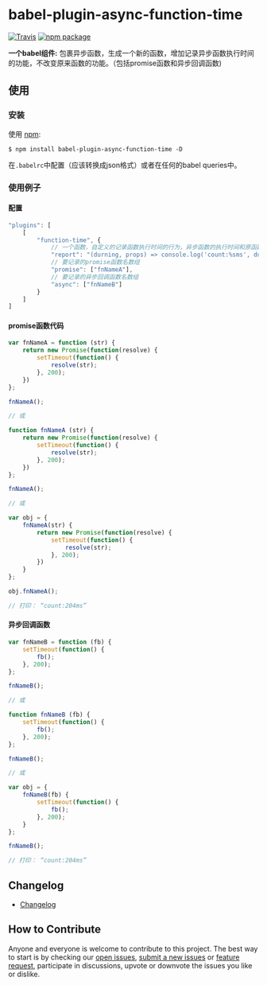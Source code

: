 # babel-plugin-async-function-time
[![Travis][build-badge]][build] [![npm package][npm-badge]][npm]

**一个babel组件:** 包裹异步函数，生成一个新的函数，增加记录异步函数执行时间的功能，不改变原来函数的功能。（包括promise函数和异步回调函数)


## 使用

### 安装

使用 [npm](https://www.npmjs.com/):

	$ npm install babel-plugin-async-function-time -D

在`.babelrc`中配置（应该转换成json格式）或者在任何的babel queries中。

### 使用例子

#### 配置
```javascript
"plugins": [
    [
        "function-time", {
            // 一个函数，自定义的记录函数执行时间的行为，异步函数的执行时间和原函数参数作为函数的参数
            "report": "(durning, props) => console.log('count:%sms', durning)",
            // 要记录的promise函数名数组
            "promise": ["fnNameA"],
            // 要记录的异步回调函数名数组
            "async": ["fnNameB"]
        }
    ]
]

```




#### promise函数代码
```javascript
var fnNameA = function (str) {
    return new Promise(function(resolve) {
        setTimeout(function() {
            resolve(str);
        }, 200);
    })
};

fnNameA();

// 或

function fnNameA (str) {
    return new Promise(function(resolve) {
        setTimeout(function() {
            resolve(str);
        }, 200);
    })
};

fnNameA();

// 或

var obj = {
    fnNameA(str) {
        return new Promise(function(resolve) {
            setTimeout(function() {
                resolve(str);
            }, 200);
        })
    }
};

obj.fnNameA();

// 打印： “count:204ms”

```

#### 异步回调函数
```javascript
var fnNameB = function (fb) {
    setTimeout(function() {
        fb();
    }, 200);
};

fnNameB();

// 或

function fnNameB (fb) {
    setTimeout(function() {
        fb();
    }, 200);
};

fnNameB();

// 或

var obj = {
    fnNameB(fb) {
        setTimeout(function() {
            fb();
        }, 200);
    }
};

fnNameB();

// 打印： “count:204ms”

```


## Changelog
* [Changelog](CHANGELOG.md)

## How to Contribute

Anyone and everyone is welcome to contribute to this project. The best way to
start is by checking our [open issues](https://github.com/lanjingling0510/babel-plugin-async-function-time/issues),
[submit a new issues](https://github.com/lanjingling0510/babel-plugin-async-function-time/issues/new?labels=bug) or
[feature request](https://github.com/lanjingling0510/babel-plugin-async-function-time/issues/new?labels=enhancement),
participate in discussions, upvote or downvote the issues you like or dislike.



[npm-badge]: https://img.shields.io/npm/v/babel-plugin-async-function-time.svg?style=flat-square
[npm]: https://www.npmjs.com/package/babel-plugin-async-function-time
[build-badge]: https://img.shields.io/travis/lanjingling0510/babel-plugin-async-function-time/master.svg?style=flat-square
[build]: https://travis-ci.org/lanjingling0510/babel-plugin-async-function-time
